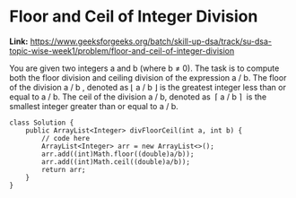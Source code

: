# Floor and Ceil of Integer Division

**Link:** https://www.geeksforgeeks.org/batch/skill-up-dsa/track/su-dsa-topic-wise-week1/problem/floor-and-ceil-of-integer-division

You are given two integers a and b (where b ≠ 0). The task is to compute both the floor division and ceiling division of the expression a / b. The floor of the division a / b , denoted as ⌊ a / b ⌋ is the greatest integer less than or equal to a / b. The ceil of the division a / b, denoted as  ⌈ a / b ⌉  is the smallest integer greater than or equal to a / b.

```sort byaccuracy low to highaccuracy high to lowsubmmision low to highsubmmision high to lowdifficulty low to highdifficulty high to low
class Solution {
    public ArrayList<Integer> divFloorCeil(int a, int b) {
        // code here
        ArrayList<Integer> arr = new ArrayList<>();
        arr.add((int)Math.floor((double)a/b));
        arr.add((int)Math.ceil((double)a/b));
        return arr;
    }
}
```
